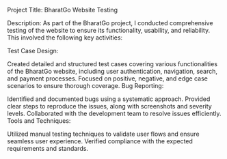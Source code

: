 Project Title: BharatGo Website Testing

Description:
As part of the BharatGo project, I conducted comprehensive testing of the website to ensure its functionality, usability, and reliability. This involved the following key activities:

Test Case Design:

Created detailed and structured test cases covering various functionalities of the BharatGo website, including user authentication, navigation, search, and payment processes.
Focused on positive, negative, and edge case scenarios to ensure thorough coverage.
Bug Reporting:

Identified and documented bugs using a systematic approach.
Provided clear steps to reproduce the issues, along with screenshots and severity levels.
Collaborated with the development team to resolve issues efficiently.
Tools and Techniques:

Utilized manual testing techniques to validate user flows and ensure seamless user experience.
Verified compliance with the expected requirements and standards.

